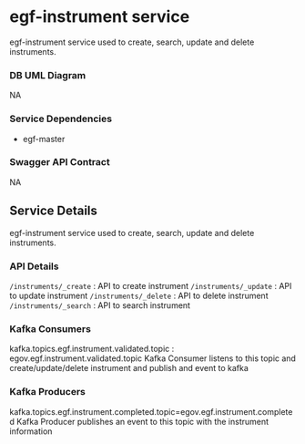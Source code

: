 # egf-instrument service

egf-instrument service used to create, search, update and delete instruments.

### DB UML Diagram

NA

### Service Dependencies

- egf-master

### Swagger API Contract

NA

## Service Details

egf-instrument service used to create, search, update and delete instruments.

### API Details

`/instruments/_create` : API to create instrument
`/instruments/_update` : API to update instrument
`/instruments/_delete` : API to delete instrument
`/instruments/_search` : API to search instrument

### Kafka Consumers

kafka.topics.egf.instrument.validated.topic : egov.egf.instrument.validated.topic
	Kafka Consumer listens to this topic and create/update/delete instrument and publish and event to kafka

### Kafka Producers

kafka.topics.egf.instrument.completed.topic=egov.egf.instrument.completed
	Kafka Producer publishes an event to this topic with the instrument information

